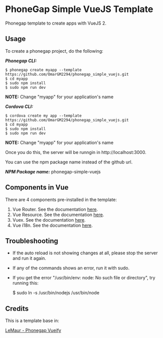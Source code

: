 # PhoneGap Simple VueJS Template

Phonegap template to create apps with VueJS 2.

## Usage

To create a phonegap project, do the following:

***Phonegap CLI:***

	$ phonegap create myapp --template https://github.com/OmarGM2294/phonegap_simple_vuejs.git
	$ cd myapp
	$ sudo npm install
	$ sudo npm run dev
	
**NOTE:** Change "myapp" for your application's name
	
***Cordova CLI:***

	$ cordova create my app --template https://github.com/OmarGM2294/phonegap_simple_vuejs.git
	$ cd myapp
	$ sudo npm install
	$ sudo npm run dev
	
**NOTE:** Change "myapp" for your application's name

Once you do this, the server will be runngin in http://localhost:3000.

You can use the npm package name instead of the github url.

***NPM Package name:*** phonegap-simple-vuejs

## Components in Vue

There are 4 components pre-installed in the template:

1. Vue Router. See the documentation [here](http://router.vuejs.org/en/).
2. Vue Resource. See the documentation [here](https://github.com/pagekit/vue-resource).
3. Vuex. See the documentation [here](https://vuex.vuejs.org/en/).
4. Vue i18n. See the documentation [here](http://kazupon.github.io/vue-i18n/).
 
## Troubleshooting

* If the auto reload is not showing changes at all, please stop the server and run it again.

* If any of the commands shows an error, run it with sudo.

* If you get the error	"/usr/bin/env: node: No such file or directory", try running this:

	$ sudo ln -s /usr/bin/nodejs /usr/bin/node
	
## Credits

This is a template base in:

[LeMaur - Phonegap Vueify](https://github.com/leMaur/phonegap-vueify) 


	


